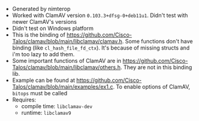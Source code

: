 - Generated by nimterop
- Worked with ClamAV version `0.103.3+dfsg-0+deb11u1`. Didn't test with newer ClamAV's versions
- Didn't test on Windows platform
- This is the binding of https://github.com/Cisco-Talos/clamav/blob/main/libclamav/clamav.h. Some functions don't have binding (like `cl_hash_file_fd_ctx`). It's because of missing structs and i'm too lazy to add them.
- Some important functions of ClamAV are in https://github.com/Cisco-Talos/clamav/blob/main/libclamav/others.h. They are not in this binding lib.
- Example can be found at https://github.com/Cisco-Talos/clamav/blob/main/examples/ex1.c. To enable options of ClamAV, `bitops` must be called
- Requires:
    - compile time: `libclamav-dev`
    - runtime: `libclamav9`
